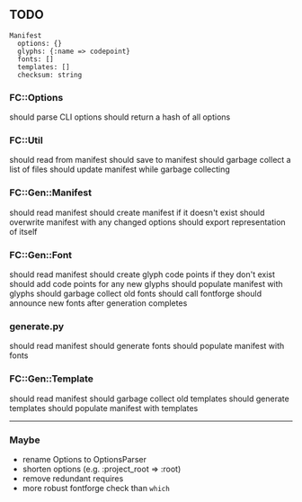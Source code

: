 ## TODO

```
Manifest
  options: {}
  glyphs: {:name => codepoint}
  fonts: []
  templates: []
  checksum: string 
```

### FC::Options

should parse CLI options
should return a hash of all options

### FC::Util

should read from manifest
should save to manifest
should garbage collect a list of files
should update manifest while garbage collecting

### FC::Gen::Manifest

should read manifest
should create manifest if it doesn't exist
should overwrite manifest with any changed options
should export representation of itself

### FC::Gen::Font

should read manifest
should create glyph code points if they don't exist
should add code points for any new glyphs
should populate manifest with glyphs
should garbage collect old fonts
should call fontforge
should announce new fonts after generation completes

### generate.py

should read manifest
should generate fonts
should populate manifest with fonts

### FC::Gen::Template

should read manifest
should garbage collect old templates
should generate templates
should populate manifest with templates

---

### Maybe

* rename Options to OptionsParser
* shorten options (e.g. :project_root => :root)
* remove redundant requires
* more robust fontforge check than `which`
